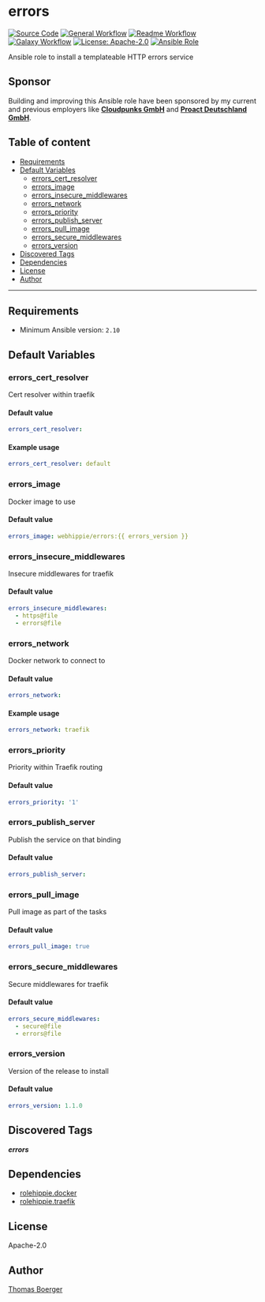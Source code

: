 # errors

[![Source Code](https://img.shields.io/badge/github-source%20code-blue?logo=github&amp;logoColor=white)](https://github.com/rolehippie/errors)
[![General Workflow](https://github.com/rolehippie/errors/actions/workflows/general.yml/badge.svg)](https://github.com/rolehippie/errors/actions/workflows/general.yml)
[![Readme Workflow](https://github.com/rolehippie/errors/actions/workflows/readme.yml/badge.svg)](https://github.com/rolehippie/errors/actions/workflows/readme.yml)
[![Galaxy Workflow](https://github.com/rolehippie/errors/actions/workflows/galaxy.yml/badge.svg)](https://github.com/rolehippie/errors/actions/workflows/galaxy.yml)
[![License: Apache-2.0](https://img.shields.io/github/license/rolehippie/errors)](https://github.com/rolehippie/errors/blob/master/LICENSE)
[![Ansible Role](https://img.shields.io/badge/role-rolehippie.errors-blue)](https://galaxy.ansible.com/rolehippie/errors)

Ansible role to install a templateable HTTP errors service

## Sponsor

Building and improving this Ansible role have been sponsored by my current and previous employers like **[Cloudpunks GmbH](https://cloudpunks.de)** and **[Proact Deutschland GmbH](https://www.proact.eu)**.

## Table of content

- [Requirements](#requirements)
- [Default Variables](#default-variables)
  - [errors_cert_resolver](#errors_cert_resolver)
  - [errors_image](#errors_image)
  - [errors_insecure_middlewares](#errors_insecure_middlewares)
  - [errors_network](#errors_network)
  - [errors_priority](#errors_priority)
  - [errors_publish_server](#errors_publish_server)
  - [errors_pull_image](#errors_pull_image)
  - [errors_secure_middlewares](#errors_secure_middlewares)
  - [errors_version](#errors_version)
- [Discovered Tags](#discovered-tags)
- [Dependencies](#dependencies)
- [License](#license)
- [Author](#author)

---

## Requirements

- Minimum Ansible version: `2.10`


## Default Variables

### errors_cert_resolver

Cert resolver within traefik

#### Default value

```YAML
errors_cert_resolver:
```

#### Example usage

```YAML
errors_cert_resolver: default
```

### errors_image

Docker image to use

#### Default value

```YAML
errors_image: webhippie/errors:{{ errors_version }}
```

### errors_insecure_middlewares

Insecure middlewares for traefik

#### Default value

```YAML
errors_insecure_middlewares:
  - https@file
  - errors@file
```

### errors_network

Docker network to connect to

#### Default value

```YAML
errors_network:
```

#### Example usage

```YAML
errors_network: traefik
```

### errors_priority

Priority within Traefik routing

#### Default value

```YAML
errors_priority: '1'
```

### errors_publish_server

Publish the service on that binding

#### Default value

```YAML
errors_publish_server:
```

### errors_pull_image

Pull image as part of the tasks

#### Default value

```YAML
errors_pull_image: true
```

### errors_secure_middlewares

Secure middlewares for traefik

#### Default value

```YAML
errors_secure_middlewares:
  - secure@file
  - errors@file
```

### errors_version

Version of the release to install

#### Default value

```YAML
errors_version: 1.1.0
```

## Discovered Tags

**_errors_**


## Dependencies

- [rolehippie.docker](https://github.com/rolehippie/docker)
- [rolehippie.traefik](https://github.com/rolehippie/traefik)

## License

Apache-2.0

## Author

[Thomas Boerger](https://github.com/tboerger)
